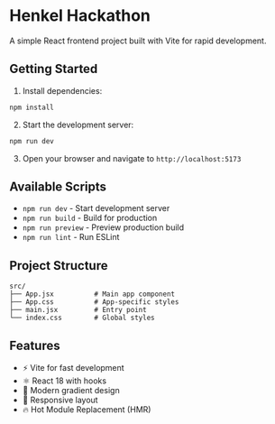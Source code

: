 # Henkel Hackathon

A simple React frontend project built with Vite for rapid development.

## Getting Started

1. Install dependencies:
```bash
npm install
```

2. Start the development server:
```bash
npm run dev
```

3. Open your browser and navigate to `http://localhost:5173`

## Available Scripts

- `npm run dev` - Start development server
- `npm run build` - Build for production
- `npm run preview` - Preview production build
- `npm run lint` - Run ESLint

## Project Structure

```
src/
├── App.jsx          # Main app component
├── App.css          # App-specific styles
├── main.jsx         # Entry point
└── index.css        # Global styles
```

## Features

- ⚡ Vite for fast development
- ⚛️ React 18 with hooks
- 🎨 Modern gradient design
- 📱 Responsive layout
- 🔥 Hot Module Replacement (HMR)
